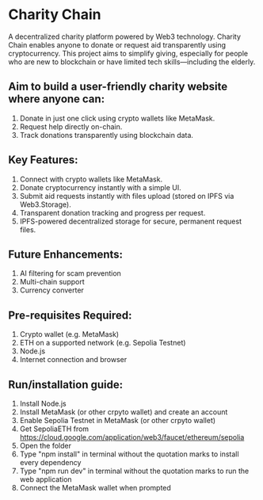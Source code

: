 # Charity Chain

A decentralized charity platform powered by Web3 technology. Charity Chain enables anyone to donate or request aid transparently using cryptocurrency.
This project aims to simplify giving, especially for people who are new to blockchain or have limited tech skills—including the elderly.

## Aim to build a user-friendly charity website where anyone can:
1. Donate in just one click using crypto wallets like MetaMask.
2. Request help directly on-chain.
3. Track donations transparently using blockchain data.

## Key Features:
1. Connect with crypto wallets like MetaMask.
2. Donate cryptocurrency instantly with a simple UI.
3. Submit aid requests instantly with files upload (stored on IPFS via Web3.Storage).
4. Transparent donation tracking and progress per request.
5. IPFS-powered decentralized storage for secure, permanent request files.

## Future Enhancements:
1. AI filtering for scam prevention
2. Multi-chain support
3. Currency converter

## Pre-requisites Required:
1. Crypto wallet (e.g. MetaMask)
2. ETH on a supported network (e.g. Sepolia Testnet)
3. Node.js
4. Internet connection and browser

## Run/installation guide:
1. Install Node.js
2. Install MetaMask (or other crpyto wallet) and create an account
3. Enable Sepolia Testnet in MetaMask (or other crpyto wallet)
4. Get SepoliaETH from https://cloud.google.com/application/web3/faucet/ethereum/sepolia
5. Open the folder
6. Type "npm install" in terminal without the quotation marks to install every dependency
7. Type "npm run dev" in terminal without the quotation marks to run the web application
8. Connect the MetaMask wallet when prompted
